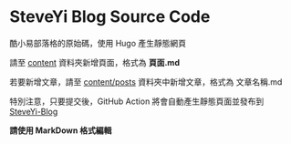 # SteveYi Blog Source Code

酷小易部落格的原始碼，使用 Hugo 產生靜態網頁

請至 [content](https://github.com/steveyiyo/blog_source/tree/main/content) 資料夾新增頁面，格式為 **頁面.md**

若要新增文章，請至 [content/posts](https://github.com/steveyiyo/blog_source/tree/main/content/posts) 資料夾中新增文章，格式為 文章名稱.md

特別注意，只要提交後，GitHub Action 將會自動產生靜態頁面並發布到 [SteveYi-Blog](https://github.com/steveyiyo/SteveYi-Blog)

**請使用 MarkDown 格式編輯**